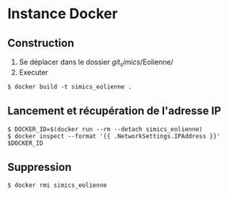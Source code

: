 # Instance Docker

## Construction
1. Se déplacer dans le dossier $git_simics$/Eolienne/
2. Executer
```
$ docker build -t simics_eolienne .
```

## Lancement et récupération de l'adresse IP
```
$ DOCKER_ID=$(docker run --rm --detach simics_eolienne)
$ docker inspect --format '{{ .NetworkSettings.IPAddress }}' $DOCKER_ID
```

## Suppression
```
$ docker rmi simics_eolienne
```
